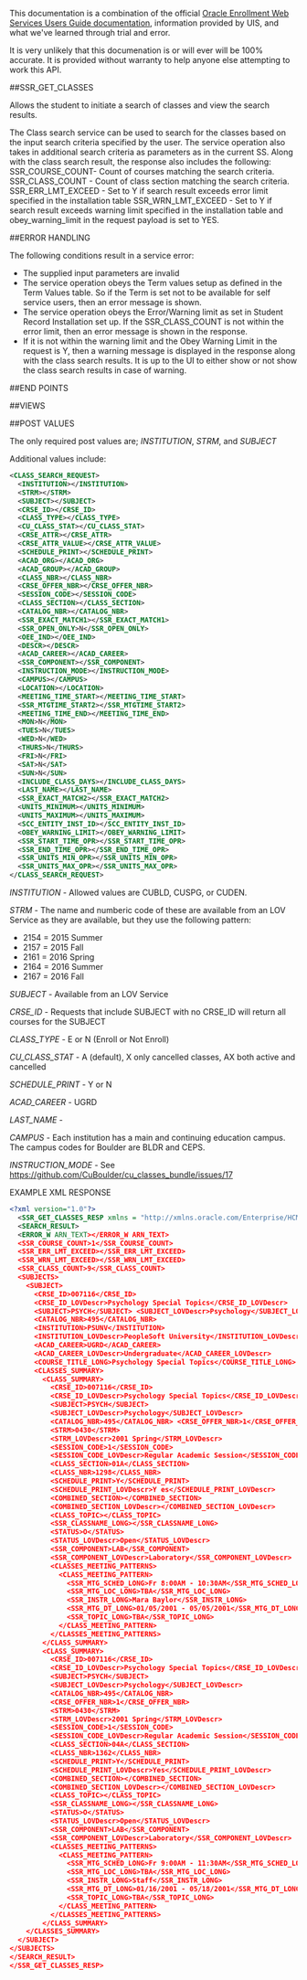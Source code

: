 
This documentation is a combination of the official [Oracle Enrollment Web Services Users Guide documentation](https://github.com/CuBoulder/cu_classes_bundle/blob/2a2/Enrollment%20Web%20Services%20Users%20Guide.pdf), information provided by UIS, and what we've learned through trial and error.  

It is very unlikely that this documenation is or will ever will be 100% accurate.  It is provided without warranty to help anyone else attempting to work this API.  

##SSR_GET_CLASSES

Allows the student to initiate a search of classes and view the search results.

The Class search service can be used to search for the classes based on the input search criteria specified by the user. The service operation also takes in additional search criteria as parameters as in the current SS. Along with the class search result, the response also includes the following: SSR_COURSE_COUNT- Count of courses matching the search criteria. SSR_CLASS_COUNT - Count of class section matching the search criteria. SSR_ERR_LMT_EXCEED - Set to Y if search result exceeds error limit specified in the installation table
SSR_WRN_LMT_EXCEED - Set to Y if search result exceeds warning limit specified in the installation table and obey_warning_limit in the request payload is set to YES.

##ERROR HANDLING

The following conditions result in a service error:
* The supplied input parameters are invalid
* The service operation obeys the Term values setup as defined in the
Term Values table. So if the Term is set not to be available for self
service users, then an error message is shown.
* The service operation obeys the Error/Warning limit as set in Student
Record Installation set up. If the SSR_CLASS_COUNT is not within
the error limit, then an error message is shown in the response.
* If it is not within the warning limit and the Obey Warning Limit in the
request is Y, then a warning message is displayed in the response along with the class search results. It is up to the UI to either show or not show the class search results in case of warning.

##END POINTS

##VIEWS

##POST VALUES

The only required post values are; *INSTITUTION*, *STRM*, and *SUBJECT*

Additional values include:

```xml
<CLASS_SEARCH_REQUEST>
  <INSTITUTION></INSTITUTION> 
  <STRM></STRM>
  <SUBJECT></SUBJECT>
  <CRSE_ID></CRSE_ID> 
  <CLASS_TYPE></CLASS_TYPE>
  <CU_CLASS_STAT></CU_CLASS_STAT>
  <CRSE_ATTR></CRSE_ATTR> 
  <CRSE_ATTR_VALUE></CRSE_ATTR_VALUE>
  <SCHEDULE_PRINT></SCHEDULE_PRINT> 
  <ACAD_ORG></ACAD_ORG> 
  <ACAD_GROUP></ACAD_GROUP>
  <CLASS_NBR></CLASS_NBR>
  <CRSE_OFFER_NBR></CRSE_OFFER_NBR>
  <SESSION_CODE></SESSION_CODE>
  <CLASS_SECTION></CLASS_SECTION>
  <CATALOG_NBR></CATALOG_NBR>
  <SSR_EXACT_MATCH1></SSR_EXACT_MATCH1>
  <SSR_OPEN_ONLY>N</SSR_OPEN_ONLY>
  <OEE_IND></OEE_IND>
  <DESCR></DESCR>
  <ACAD_CAREER></ACAD_CAREER>
  <SSR_COMPONENT></SSR_COMPONENT>
  <INSTRUCTION_MODE></INSTRUCTION_MODE>
  <CAMPUS></CAMPUS>
  <LOCATION></LOCATION>
  <MEETING_TIME_START></MEETING_TIME_START>
  <SSR_MTGTIME_START2></SSR_MTGTIME_START2>
  <MEETING_TIME_END></MEETING_TIME_END>
  <MON>N</MON>
  <TUES>N</TUES>
  <WED>N</WED>
  <THURS>N</THURS>
  <FRI>N</FRI>
  <SAT>N</SAT>
  <SUN>N</SUN>
  <INCLUDE_CLASS_DAYS></INCLUDE_CLASS_DAYS>
  <LAST_NAME></LAST_NAME>
  <SSR_EXACT_MATCH2></SSR_EXACT_MATCH2>
  <UNITS_MINIMUM></UNITS_MINIMUM>
  <UNITS_MAXIMUM></UNITS_MAXIMUM>
  <SCC_ENTITY_INST_ID></SCC_ENTITY_INST_ID>
  <OBEY_WARNING_LIMIT></OBEY_WARNING_LIMIT>
  <SSR_START_TIME_OPR></SSR_START_TIME_OPR>
  <SSR_END_TIME_OPR></SSR_END_TIME_OPR>
  <SSR_UNITS_MIN_OPR></SSR_UNITS_MIN_OPR>
  <SSR_UNITS_MAX_OPR></SSR_UNITS_MAX_OPR>
</CLASS_SEARCH_REQUEST>
```

*INSTITUTION* - Allowed values are CUBLD, CUSPG, or CUDEN.

*STRM* - The name and numberic code of these are available from an LOV Service as they are available, but they use the following pattern:

* 2154 = 2015 Summer
* 2157 = 2015 Fall
* 2161 = 2016 Spring
* 2164 = 2016 Summer
* 2167 = 2016 Fall

*SUBJECT* - Available from an LOV Service

*CRSE_ID* - Requests that include SUBJECT with no CRSE_ID will return all courses for the SUBJECT

*CLASS_TYPE* - E or N (Enroll or Not Enroll)

*CU_CLASS_STAT* - A (default), X only cancelled classes, AX both active and cancelled

*SCHEDULE_PRINT* - Y or N

*ACAD_CAREER* - UGRD

*LAST_NAME* - 

*CAMPUS* - Each institution has a main and continuing education campus.  The campus codes for Boulder are BLDR and CEPS.

*INSTRUCTION_MODE* - See https://github.com/CuBoulder/cu_classes_bundle/issues/17

EXAMPLE XML RESPONSE

```xml
<?xml version="1.0"?>
  <SSR_GET_CLASSES_RESP xmlns = "http://xmlns.oracle.com/Enterprise/HCM/services">
  <SEARCH_RESULT>
  <ERROR_W ARN_TEXT></ERROR_W ARN_TEXT> 
  <SSR_COURSE_COUNT>1</SSR_COURSE_COUNT> 
  <SSR_ERR_LMT_EXCEED></SSR_ERR_LMT_EXCEED> 
  <SSR_WRN_LMT_EXCEED></SSR_WRN_LMT_EXCEED>
  <SSR_CLASS_COUNT>9</SSR_CLASS_COUNT> 
  <SUBJECTS>
    <SUBJECT>
      <CRSE_ID>007116</CRSE_ID>
      <CRSE_ID_LOVDescr>Psychology Special Topics</CRSE_ID_LOVDescr>
      <SUBJECT>PSYCH</SUBJECT> <SUBJECT_LOVDescr>Psychology</SUBJECT_LOVDescr>
      <CATALOG_NBR>495</CATALOG_NBR>
      <INSTITUTION>PSUNV</INSTITUTION>
      <INSTITUTION_LOVDescr>PeopleSoft University</INSTITUTION_LOVDescr>
      <ACAD_CAREER>UGRD</ACAD_CAREER>
      <ACAD_CAREER_LOVDescr>Undergraduate</ACAD_CAREER_LOVDescr>
      <COURSE_TITLE_LONG>Psychology Special Topics</COURSE_TITLE_LONG>
      <CLASSES_SUMMARY>
        <CLASS_SUMMARY>
          <CRSE_ID>007116</CRSE_ID>
          <CRSE_ID_LOVDescr>Psychology Special Topics</CRSE_ID_LOVDescr>
          <SUBJECT>PSYCH</SUBJECT>
          <SUBJECT_LOVDescr>Psychology</SUBJECT_LOVDescr>
          <CATALOG_NBR>495</CATALOG_NBR> <CRSE_OFFER_NBR>1</CRSE_OFFER_NBR>
          <STRM>0430</STRM>
          <STRM_LOVDescr>2001 Spring</STRM_LOVDescr>
          <SESSION_CODE>1</SESSION_CODE>
          <SESSION_CODE_LOVDescr>Regular Academic Session</SESSION_CODE_LOVDescr>
          <CLASS_SECTION>01A</CLASS_SECTION>
          <CLASS_NBR>1298</CLASS_NBR>
          <SCHEDULE_PRINT>Y</SCHEDULE_PRINT>
          <SCHEDULE_PRINT_LOVDescr>Y es</SCHEDULE_PRINT_LOVDescr>
          <COMBINED_SECTION></COMBINED_SECTION>
          <COMBINED_SECTION_LOVDescr></COMBINED_SECTION_LOVDescr>
          <CLASS_TOPIC></CLASS_TOPIC>
          <SSR_CLASSNAME_LONG></SSR_CLASSNAME_LONG>
          <STATUS>O</STATUS>
          <STATUS_LOVDescr>Open</STATUS_LOVDescr>
          <SSR_COMPONENT>LAB</SSR_COMPONENT>
          <SSR_COMPONENT_LOVDescr>Laboratory</SSR_COMPONENT_LOVDescr>
          <CLASSES_MEETING_PATTERNS>
            <CLASS_MEETING_PATTERN>
              <SSR_MTG_SCHED_LONG>Fr 8:00AM - 10:30AM</SSR_MTG_SCHED_LONG>
              <SSR_MTG_LOC_LONG>TBA</SSR_MTG_LOC_LONG>
              <SSR_INSTR_LONG>Mara Baylor</SSR_INSTR_LONG>
              <SSR_MTG_DT_LONG>01/05/2001 - 05/05/2001</SSR_MTG_DT_LONG>
              <SSR_TOPIC_LONG>TBA</SSR_TOPIC_LONG>
            </CLASS_MEETING_PATTERN>
          </CLASSES_MEETING_PATTERNS>
        </CLASS_SUMMARY> 
        <CLASS_SUMMARY>
          <CRSE_ID>007116</CRSE_ID>
          <CRSE_ID_LOVDescr>Psychology Special Topics</CRSE_ID_LOVDescr>
          <SUBJECT>PSYCH</SUBJECT>
          <SUBJECT_LOVDescr>Psychology</SUBJECT_LOVDescr>
          <CATALOG_NBR>495</CATALOG_NBR>
          <CRSE_OFFER_NBR>1</CRSE_OFFER_NBR>
          <STRM>0430</STRM>
          <STRM_LOVDescr>2001 Spring</STRM_LOVDescr>
          <SESSION_CODE>1</SESSION_CODE>
          <SESSION_CODE_LOVDescr>Regular Academic Session</SESSION_CODE_LOVDescr>
          <CLASS_SECTION>04A</CLASS_SECTION>
          <CLASS_NBR>1362</CLASS_NBR>
          <SCHEDULE_PRINT>Y</SCHEDULE_PRINT>
          <SCHEDULE_PRINT_LOVDescr>Yes</SCHEDULE_PRINT_LOVDescr>
          <COMBINED_SECTION></COMBINED_SECTION>
          <COMBINED_SECTION_LOVDescr></COMBINED_SECTION_LOVDescr>
          <CLASS_TOPIC></CLASS_TOPIC>
          <SSR_CLASSNAME_LONG></SSR_CLASSNAME_LONG>
          <STATUS>O</STATUS>
          <STATUS_LOVDescr>Open</STATUS_LOVDescr>
          <SSR_COMPONENT>LAB</SSR_COMPONENT>
          <SSR_COMPONENT_LOVDescr>Laboratory</SSR_COMPONENT_LOVDescr> 
          <CLASSES_MEETING_PATTERNS>
            <CLASS_MEETING_PATTERN>
              <SSR_MTG_SCHED_LONG>Fr 9:00AM - 11:30AM</SSR_MTG_SCHED_LONG>
              <SSR_MTG_LOC_LONG>TBA</SSR_MTG_LOC_LONG>
              <SSR_INSTR_LONG>Staff</SSR_INSTR_LONG>
              <SSR_MTG_DT_LONG>01/16/2001 - 05/18/2001</SSR_MTG_DT_LONG>
              <SSR_TOPIC_LONG>TBA</SSR_TOPIC_LONG>
            </CLASS_MEETING_PATTERN> 
          </CLASSES_MEETING_PATTERNS>
        </CLASS_SUMMARY>
    </CLASSES_SUMMARY>
  </SUBJECT> 
</SUBJECTS>
</SEARCH_RESULT> 
</SSR_GET_CLASSES_RESP>
```
